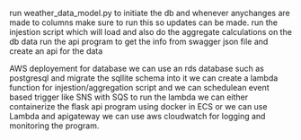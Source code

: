 run weather_data_model.py to initiate the db and whenever anychanges are made to columns make sure to run this so updates can be made. 
run the injestion script which will load and also do the aggregate calculations on the db data
run the api program to get the info from swagger json file and create an api for the data

AWS deployement
for database we can use an rds database such as postgresql and migrate the sqllite schema into it
we can create a lambda function for injestion/aggregation script and we can schedulean event based trigger like SNS with SQS to run the lambda
we can either containerize the flask api program using docker in ECS or we can use Lambda and apigateway 
we can use aws cloudwatch for logging and monitoring the program. 
